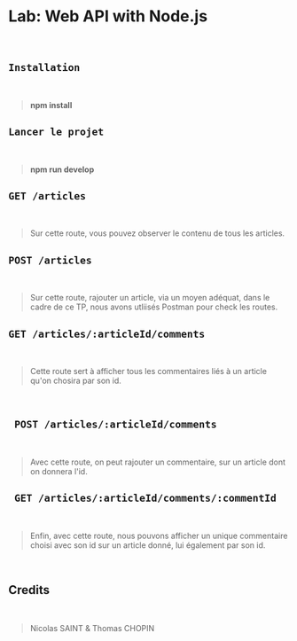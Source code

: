 # Lab: Web API with Node.js
​
## `Installation`
​
> **npm install**

## `Lancer le projet`
​
> **npm run develop**

## `GET /articles`
​
> Sur cette route, vous pouvez observer le contenu de tous les articles.


## `POST /articles`
​
> Sur cette route, rajouter un article, via un moyen adéquat, dans le cadre de ce TP, nous avons utliisés Postman pour check les routes.
​
​
## `GET /articles/:articleId/comments`
​
>  Cette route sert à afficher tous les commentaires liés à un article qu'on chosira par son id.
 

​
## ` POST /articles/:articleId/comments`

​
> Avec cette route, on peut rajouter un commentaire, sur un article dont on donnera l'id.

## ` GET /articles/:articleId/comments/:commentId`

​
> Enfin, avec cette route, nous pouvons afficher un unique commentaire choisi avec son id sur un article donné, lui également par son id.
​

​
## Credits
​
> Nicolas SAINT & Thomas CHOPIN